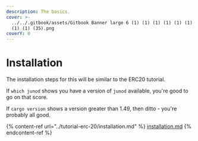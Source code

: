 ```yaml
---
description: The basics.
cover: >-
  ../../.gitbook/assets/Gitbook Banner large 6 (1) (1) (1) (1) (1) (1) (1) (1)
  (1) (1) (35).png
coverY: 0
---
```


# Installation

The installation steps for this will be similar to the ERC20 tutorial.

If `which junod` shows you have a version of `junod` available, you're good to go on that score.

If `cargo version` shows a version greater than 1.49, then ditto - you're probably all good.

{% content-ref url="../tutorial-erc-20/installation.md" %}
[installation.md](../tutorial-erc-20/installation.md)
{% endcontent-ref %}
